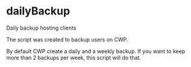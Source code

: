 # dailyBackup
Daily backup hosting clients

The script was created to backup users on CWP. 

By default CWP create a daily and a weekly backup. If you want to keep more than 2 backups per week, this script will do that.

